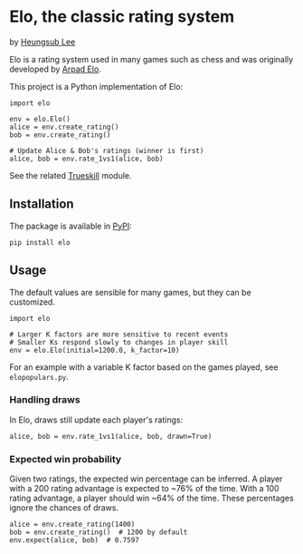 # Elo, the classic rating system

by [Heungsub Lee](http://subl.ee/)

Elo is a rating system used in many games such as chess
and was originally developed by [Arpad Elo](https://en.wikipedia.org/wiki/Arpad_Elo).

This project is a Python implementation of Elo:

    import elo

    env = elo.Elo()
    alice = env.create_rating()
    bob = env.create_rating()

    # Update Alice & Bob's ratings (winner is first)
    alice, bob = env.rate_1vs1(alice, bob)


See the related [Trueskill](https://trueskill.org/) module.


## Installation

The package is available in [PyPI](https://pypi.org/project/elo/):

    pip install elo


## Usage

The default values are sensible for many games, but they can be customized.

    import elo

    # Larger K factors are more sensitive to recent events
    # Smaller Ks respond slowly to changes in player skill
    env = elo.Elo(initial=1200.0, k_factor=10)

For an example with a variable K factor based on the games played,
see `elopopulars.py`.


### Handling draws

In Elo, draws still update each player's ratings:

    alice, bob = env.rate_1vs1(alice, bob, drawn=True)


### Expected win probability

Given two ratings, the expected win percentage can be inferred.
A player with a 200 rating advantage is expected to ~76% of the time.
With a 100 rating advantage, a player should win ~64% of the time.
These percentages ignore the chances of draws.

    alice = env.create_rating(1400)
    bob = env.create_rating()  # 1200 by default
    env.expect(alice, bob)  # 0.7597
